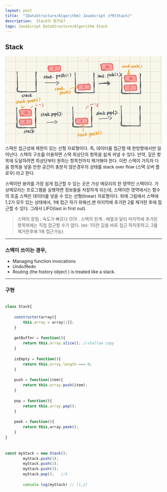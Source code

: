 ```yaml
---
layout: post
title:  "[DataStructure/Algorithm] JavaScript 스택(Stack)"
description:  Stack이 뭔가요? 
tags: JavaScript DataStructure/Algorithm Stack 
---
```


## Stack 

![image](/assets/stack.png)
스택은 접근성에 제한이 있는 선형 자료형이다. 즉, 데이터를 접근할 때 한방향에서만 일어난다. 
스택의 구조를 이용하면 스택 최상단의 항목을 쉽게 꺼낼 수 있다.
만약, 깊은 항목에 도달하려면 최상단부터 원하는 항목전까지 제거해야 한다.
이런 스택이 가득차 다음 항목을 넣을 만한 공간이 충분치 않은경우의 상태를 stack over flow (스택 오버 플로우) 라고 한다. 

스택이란 용어를 가장 쉽게 접근할 수 있는 곳은 가상 메모리의 한 영역인 스택이다. 가상메모리는 프로그램을 실행하면 정보들을 저장하게 되는데, 스택이란 영역에서는 함수의 호출
스택은 데이터를 넣을 수 있는 선형(linear) 자료형이다. 
위에 그림에서 스택에 1,2가 모두 있는 상태에서, 1에 접근 하기 위해선,맨 마지막에 추가한 2를 제거한 후에 접근할 수 있다. 그래서 LIFO(last in first out). 
>스택의 장점 : 속도가 빠르다 O(1) .
>스택의 한계 : 배열과 달리 마지막에 추가된 항목외에는 직접 접근할 수가 없다. (ex: 1이란 값을 바로 접근 하지못하고, 2를 제거한후에 1에 접근가능)

---
### 스택이 쓰이는 경우,
* Managing function invocations
* Undo/Redo
* Routing (the history object ) is treated like a stack.

---
### 구현 

```javascript

class Stack{
    
    constructor(array){
        this.array = array||[];
    }

    getBuffer = function(){
        return this.array.slice(); //shallow copy
    }

    isEmpty = function(){
        return this.array.length === 0;
    }

    push = function(item){
        return this.array.push(item);
    }

    pop = function(){
        return this.array.pop();
    }
    
    peek = function(){
        return this,array.peek();
    }
}


const myStack = new Stack();
        myStack.push(1);
        myStack.push(2);
        myStack.push(3);
        myStack.pop();   //3
        
        console.log(myStack) // [1,2]

```

